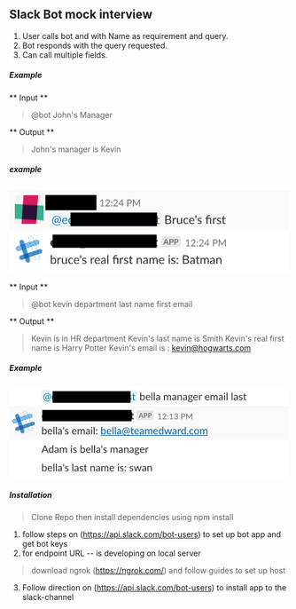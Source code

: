 ## Slack Bot mock interview
1. User calls bot and with Name as requirement and query.
2. Bot responds with the query requested.
3. Can call multiple fields.

##### Example
** Input **
> @bot John's Manager

** Output **
> John's manager is Kevin

##### example
![bruce](/bruce.png)

** Input **
> @bot kevin department last name first email

** Output **
> Kevin is in HR department
Kevin's last name is Smith
Kevin's real first name is Harry Potter
Kevin's email is : kevin@hogwarts.com

##### Example
![bella](/bella.png)


##### Installation
> Clone Repo then install dependencies using npm install
1. follow steps on (https://api.slack.com/bot-users) to set up bot app and get bot keys
2. for endpoint URL -- is developing on local server
  > download ngrok (https://ngrok.com/) and follow guides to set up host
3. Follow direction on (https://api.slack.com/bot-users) to install app to the slack-channel

